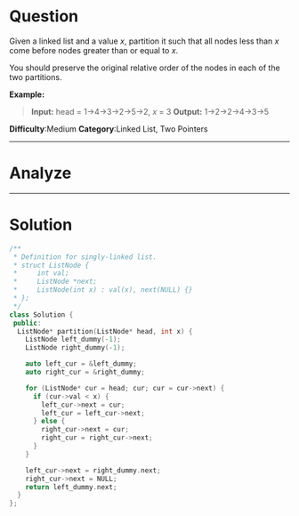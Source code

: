 
# Question

Given a linked list and a value  _x_, partition it such that all nodes less than  _x_  come before nodes greater than or equal to  _x_.

You should preserve the original relative order of the nodes in each of the two partitions.

**Example:**

> **Input:** head = 1->4->3->2->5->2, _x_ = 3
> **Output:** 1->2->2->4->3->5

**Difficulty**:Medium
**Category**:Linked List, Two Pointers


------------

# Analyze

------------

# Solution

```cpp
/**
 * Definition for singly-linked list.
 * struct ListNode {
 *     int val;
 *     ListNode *next;
 *     ListNode(int x) : val(x), next(NULL) {}
 * };
 */
class Solution {
 public:
  ListNode* partition(ListNode* head, int x) {
    ListNode left_dummy(-1);
    ListNode right_dummy(-1);

    auto left_cur = &left_dummy;
    auto right_cur = &right_dummy;

    for (ListNode* cur = head; cur; cur = cur->next) {
      if (cur->val < x) {
        left_cur->next = cur;
        left_cur = left_cur->next;
      } else {
        right_cur->next = cur;
        right_cur = right_cur->next;
      }
    }

    left_cur->next = right_dummy.next;
    right_cur->next = NULL;
    return left_dummy.next;
  }
};
```